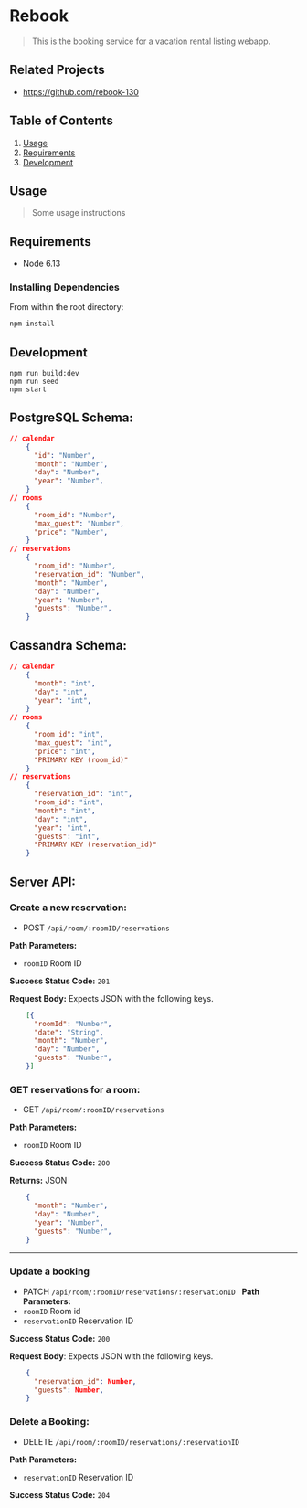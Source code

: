 # Rebook

>This is the booking service for a vacation rental listing webapp.

## Related Projects
  - https://github.com/rebook-130
## Table of Contents

1. [Usage](#Usage)
1. [Requirements](#requirements)
1. [Development](#development)

## Usage

> Some usage instructions

## Requirements

- Node 6.13

### Installing Dependencies

From within the root directory:

```sh
npm install
```

## Development
```
npm run build:dev
npm run seed
npm start
```
## PostgreSQL Schema:
```json
// calendar
    {
      "id": "Number",
      "month": "Number",
      "day": "Number",
      "year": "Number",
    }
// rooms
    {
      "room_id": "Number",
      "max_guest": "Number",
      "price": "Number",
    }
// reservations
    {
      "room_id": "Number",
      "reservation_id": "Number",
      "month": "Number",
      "day": "Number",
      "year": "Number",
      "guests": "Number",
    }
```
## Cassandra Schema:
```json
// calendar
    {
      "month": "int",
      "day": "int",
      "year": "int",
    }
// rooms
    {
      "room_id": "int",
      "max_guest": "int",
      "price": "int",
      "PRIMARY KEY (room_id)"
    }
// reservations
    {
      "reservation_id": "int",
      "room_id": "int",
      "month": "int",
      "day": "int",
      "year": "int",
      "guests": "int",
      "PRIMARY KEY (reservation_id)"
    }
```
## Server API:

### Create a new reservation:
  * POST `/api/room/:roomID/reservations`

**Path Parameters:**
  * `roomID` Room ID

**Success Status Code:** `201`

**Request Body:** Expects JSON with the following keys.

```json
    [{
      "roomId": "Number",
      "date": "String",
      "month": "Number",
      "day": "Number",
      "guests": "Number",
    }]
```


### GET reservations for a room:
  * GET `/api/room/:roomID/reservations`

**Path Parameters:**
  * `roomID` Room ID

**Success Status Code:** `200`

**Returns:** JSON

```json
    {
      "month": "Number",
      "day": "Number",
      "year": "Number",
      "guests": "Number",
    }
```

------------------------
### Update a booking
  * PATCH `/api/room/:roomID/reservations/:reservationID
`
**Path Parameters:**
  * `roomID` Room id
  * `reservationID` Reservation ID

**Success Status Code:** `200`

**Request Body**: Expects JSON with the following keys.
```json
    {
      "reservation_id": Number,
      "guests": Number,
    }
```

### Delete a Booking:
  * DELETE  `/api/room/:roomID/reservations/:reservationID`

**Path Parameters:**
  * `reservationID` Reservation ID

**Success Status Code:** `204`

